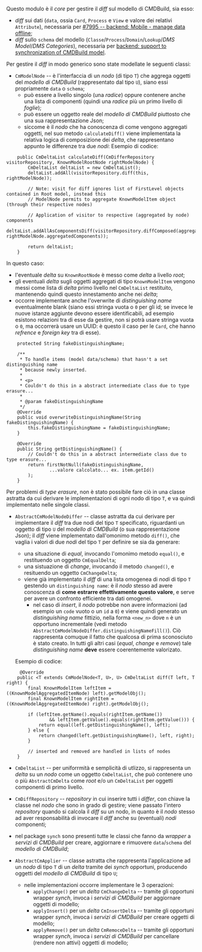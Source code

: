 Questo modulo è il *core* per gestire il *diff* sul modello di CMDBuild, sia esso:
- *diff* sui dati (`data`, ossia `Card`, `Process` e `View` e valore dei relativi `Attribute`), necessaria per [#7995 -- backend: Mobile - manage data offline](http://gitlab.tecnoteca.com/cmdbuild/cmdbuild/-/issues/7995); 
- *diff* sullo `schema` del modello (`Classe`/`Process`/`Domain`/`Lookup`/*DMS Model*/*DMS Categories*), necessaria per [backend: support to synchronization of CMDBuild model](http://gitlab.tecnoteca.com/cmdbuild/cmdbuild/-/issues/7996).

Per gestire il *diff* in modo generico sono state modellate le seguenti classi:
- `CmModelNode` -- è l'interfaccia di un *nodo* (di tipo `T`) che aggrega oggetti del *modello di CMDBuild* (rappresentato dal tipo `U`), siano essi propriamente `data` o `schema`; 
  - può essere a livello singolo (una *radice*) oppure contenere anche una lista di componenti (quindi una *radice* più un primo livello di *foglie*);
  - può essere un oggetto reale del *modello di CMDBuild* piuttosto che una sua rappresentazione Json;
  - siccome è il *nodo* che ha conoscenza di come vengono aggregati oggetti, nel suo metodo `calculateDiff()` viene implementata la relativa logica di composizione dei *delta*, che rappresentano appunto le differenze tra due *nodi*:
    Esempio di codice:

```
    public CmDeltaList calculateDiff(CmDifferRepository visitorRepository, KnownModelRootNode rightModelNode) {
        CmDeltaList deltaList = new CmDeltaList();
        deltaList.addAll(visitorRepository.diff(this, rightModelNode));

        // Note: visit for diff ignores list of FirstLevel objects contained in Root model, instead this
        // ModelNode permits to aggregate KnownModelItem object (through their respective nodes)

        // Application of visitor to respective (aggregated by node) components
        deltaList.addAllAsComponentsDiff(visitorRepository.diffComposed(aggregatedComponents, rightModelNode.aggregatedComponents));

        return deltaList;
    }
```  
 
In questo caso:        
* l'eventuale *delta* su `KnownRootNode` è messo come *delta* a livello *root*;
* gli eventuali *delta* sugli oggetti aggregati di tipo `KnownModelItem` vengono messi come lista di *delta* primo livello nel `CmDeltaList` restituito, mantenendo quindi questo innestamento anche nei *delta*;
* occorre implementare anche l'overwrite di *distinguishing name* eventualmente blank (siano essi stringa vuota o `0` per gli id; se invece le nuove istanze aggiunte devono essere identificabili, ad esempio esistono relazioni tra di esse da gestire, non si potrà usare stringa vuota o `0`,
ma occorrerà usare un UUID: è questo il caso per le `Card`, che hanno *refrence* e *foreign key* tra di esse).

```
    protected String fakeDistinguishingName;

    /**
     * To handle items (model data/schema) that hasn't a set distinguishing name
     * because newly inserted.
     *
     * <p>
     * Couldn't do this in a abstract intermediate class due to type erasure...
     *
     * @param fakeDistinguishingName
     */
    @Override
    public void overwriteDistinguishingName(String fakeDistinguishingName) {
        this.fakeDistinguishingName = fakeDistinguishingName;
    }

    @Override
    public String getDistinguishingName() {
        // Couldn't do this in a abstract intermediate class due to type erasure...
        return firstNotNull(fakeDistinguishingName,
                ...valore calcolato... ex. item.getId()
        );
    }
```

   Per problemi di *type erasure*, non è stato possibile fare ciò in una classe astratta da cui derivare le implementazioni di ogni nodo di tipo `T`, e va quindi implementato nelle singole classi.


- `AbstractCmModelNodeDiffer` -- classe astratta da cui derivare per implementare il *diff* tra due nodi del tipo `T` specificato, riguardanti un oggetto di tipo `U` del *modello di CMDBuild* (o sua rappresentazione Json); il *diff* viene implementato dall'omonimo metodo `diff()`, che vaglia i valori di due *nodi* del tipo `T` per definire se sia da generare:
  - una situazione di *equal*, invocando l'omonimo metodo `equal()`, e restituendo un oggetto `CmEqualDelta`;
  - una sistuazione di *change*, invocando il metodo `changed()`, e resituendo un oggetto `CmChangeDelta`;
  - viene già implementato il *diff* di una lista omogenea di *nodi* di tipo `T` gestendo un `distinguishing name`: è il *nodo* stesso ad avere conoscenza di **come estrarre effettivamente questo valore**, e serve per avere un confronto efficiente tra dati omogenei.
    - nel caso di *insert*, il *nodo* potrebbe non avere informazioni (ad esempio un `code` vuoto o un `id` a `0`) e viene quindi generato un *distinguishing name* fittizio, nella forma `<new_n>` dove `n` è un opportuno incrementale (vedi metodo `AbstractCmModelNodeDiffer.distinguishingNameFill()`). Ciò rappresenta comuque il fatto che qualcosa di prima sconosciuto è stato creato. In tutti gli altri casi (*equal*, *change* e *remove*) tale *distinguishing name* **deve** essere coerentemente valorizato.

   Esempio di codice:
```
     @Override
    public <T extends CmModelNode<T, U>, U> CmDeltaList diff(T left, T right) {
        final KnownModelItem leftItem = ((KnownModelAggregatedItemNode) left).getModelObj();
        final KnownModelItem rightItem = ((KnownModelAggregatedItemNode) right).getModelObj();

        if (leftItem.getName().equals(rightItem.getName())
                && leftItem.getValue().equals(rightItem.getValue())) {
            return equal(left.getDistinguishingName(), left);
        } else {
            return changed(left.getDistinguishingName(), left, right);
        }

        // inserted and removed are handled in lists of nodes
    }
```

- `CmDeltaList` -- per uniforrmità e semplicità di utlizzo, si rappresenta un *delta* su un *nodo* come un oggetto `CmDeltaList`, che può contenere uno o più `AbstractCmDelta` come *root* e/o un `CmDeltaList` per oggetti componenti di primo livello.

- `CmDiffRepository` -- *repository* in cui inserire tutti i *differ*, con chiave la classe nel *nodo* che sono in grado di gestire; viene passato l'intero *repository* quando si calcola il *diff* su un nodo, in quanto è il *nodo* stesso ad aver responsabilità di invocare il *diff* anche su (eventuali) *nodi* componenti;

- nel package `synch` sono presenti tutte le classi che fanno da *wrapper* a *servizi di CMDBuild* per creare, aggiornare e rimuovere `data`/`schema` del *modello di CMDBuild*;
- `AbstractCmApplier` -- classe astratta che rappresenta l'applicazione ad un *nodo* di tipo `T` di un *delta* tramite dei *synch* opportuni, producendo oggetti del *modello di CMDBuild* di tipo `U`;
  - nelle implementazioni occorre implementare le 3 operazioni:
     - `applyChange()` per un *delta* `CmChangeDelta` -- tramite gli opportuni wrapper *synch*, invoca i *servizi di CMDBuild* per aggiornare oggetti di modello;
     - `applyInsert()` per un *delta* `CmInsertDelta` -- tramite gli opportuni wrapper *synch*, invoca i *servizi di CMDBuild* per creare oggetti di modello;
     - `applyRemove()` per un *delta* `CmRemoceDelta` -- tramite gli opportuni wrapper *synch*, invoca i *servizi di CMDBuild* per cancellare (rendere non attivi) oggetti di modello;
